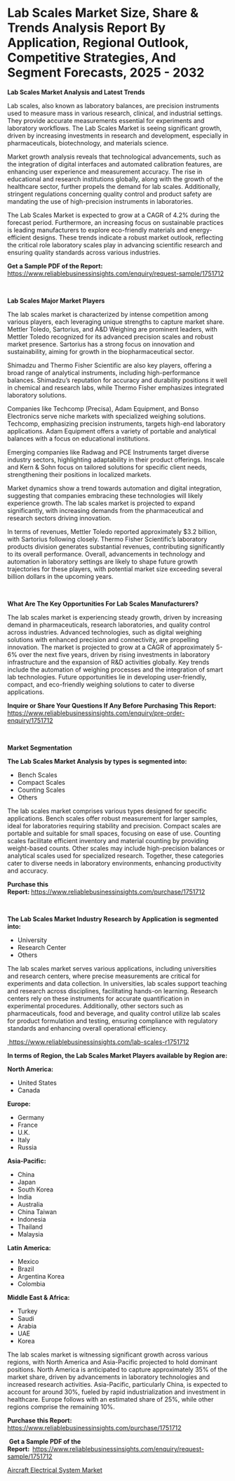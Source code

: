 <p><h1>Lab Scales Market Size, Share & Trends Analysis Report By Application, Regional Outlook, Competitive Strategies, And Segment Forecasts, 2025 - 2032</h1></p><p><strong>Lab Scales Market Analysis and Latest Trends</strong></p>
<p><p>Lab scales, also known as laboratory balances, are precision instruments used to measure mass in various research, clinical, and industrial settings. They provide accurate measurements essential for experiments and laboratory workflows. The Lab Scales Market is seeing significant growth, driven by increasing investments in research and development, especially in pharmaceuticals, biotechnology, and materials science.</p><p>Market growth analysis reveals that technological advancements, such as the integration of digital interfaces and automated calibration features, are enhancing user experience and measurement accuracy. The rise in educational and research institutions globally, along with the growth of the healthcare sector, further propels the demand for lab scales. Additionally, stringent regulations concerning quality control and product safety are mandating the use of high-precision instruments in laboratories.</p><p>The Lab Scales Market is expected to grow at a CAGR of 4.2% during the forecast period. Furthermore, an increasing focus on sustainable practices is leading manufacturers to explore eco-friendly materials and energy-efficient designs. These trends indicate a robust market outlook, reflecting the critical role laboratory scales play in advancing scientific research and ensuring quality standards across various industries.</p></p>
<p><strong>Get a Sample PDF of the Report:&nbsp;</strong> <a href="https://www.reliablebusinessinsights.com/enquiry/request-sample/1751712?utm_campaign=2397&utm_medium=2&utm_source=Github&utm_content=ia&utm_term=19022025&utm_id=lab-scales">https://www.reliablebusinessinsights.com/enquiry/request-sample/1751712</a></p>
<p>&nbsp;</p>
<p><strong>Lab Scales Major Market Players</strong></p>
<p><p>The lab scales market is characterized by intense competition among various players, each leveraging unique strengths to capture market share. Mettler Toledo, Sartorius, and A&D Weighing are prominent leaders, with Mettler Toledo recognized for its advanced precision scales and robust market presence. Sartorius has a strong focus on innovation and sustainability, aiming for growth in the biopharmaceutical sector.</p><p>Shimadzu and Thermo Fisher Scientific are also key players, offering a broad range of analytical instruments, including high-performance balances. Shimadzu’s reputation for accuracy and durability positions it well in chemical and research labs, while Thermo Fisher emphasizes integrated laboratory solutions.</p><p>Companies like Techcomp (Precisa), Adam Equipment, and Bonso Electronics serve niche markets with specialized weighing solutions. Techcomp, emphasizing precision instruments, targets high-end laboratory applications. Adam Equipment offers a variety of portable and analytical balances with a focus on educational institutions. </p><p>Emerging companies like Radwag and PCE Instruments target diverse industry sectors, highlighting adaptability in their product offerings. Inscale and Kern & Sohn focus on tailored solutions for specific client needs, strengthening their positions in localized markets.</p><p>Market dynamics show a trend towards automation and digital integration, suggesting that companies embracing these technologies will likely experience growth. The lab scales market is projected to expand significantly, with increasing demands from the pharmaceutical and research sectors driving innovation.</p><p>In terms of revenues, Mettler Toledo reported approximately $3.2 billion, with Sartorius following closely. Thermo Fisher Scientific’s laboratory products division generates substantial revenues, contributing significantly to its overall performance. Overall, advancements in technology and automation in laboratory settings are likely to shape future growth trajectories for these players, with potential market size exceeding several billion dollars in the upcoming years.</p></p>
<p>&nbsp;</p>
<p><strong>What Are The Key Opportunities For Lab Scales Manufacturers?</strong></p>
<p><p>The lab scales market is experiencing steady growth, driven by increasing demand in pharmaceuticals, research laboratories, and quality control across industries. Advanced technologies, such as digital weighing solutions with enhanced precision and connectivity, are propelling innovation. The market is projected to grow at a CAGR of approximately 5-6% over the next five years, driven by rising investments in laboratory infrastructure and the expansion of R&D activities globally. Key trends include the automation of weighing processes and the integration of smart lab technologies. Future opportunities lie in developing user-friendly, compact, and eco-friendly weighing solutions to cater to diverse applications.</p></p>
<p><strong>Inquire or Share Your Questions If Any Before Purchasing This Report:</strong> <a href="https://www.reliablebusinessinsights.com/enquiry/pre-order-enquiry/1751712?utm_campaign=2397&utm_medium=2&utm_source=Github&utm_content=ia&utm_term=19022025&utm_id=lab-scales">https://www.reliablebusinessinsights.com/enquiry/pre-order-enquiry/1751712</a></p>
<p>&nbsp;</p>
<p><strong>Market Segmentation</strong></p>
<p><strong>The Lab Scales Market Analysis by types is segmented into:</strong></p>
<p><ul><li>Bench Scales</li><li>Compact Scales</li><li>Counting Scales</li><li>Others</li></ul></p>
<p><p>The lab scales market comprises various types designed for specific applications. Bench scales offer robust measurement for larger samples, ideal for laboratories requiring stability and precision. Compact scales are portable and suitable for small spaces, focusing on ease of use. Counting scales facilitate efficient inventory and material counting by providing weight-based counts. Other scales may include high-precision balances or analytical scales used for specialized research. Together, these categories cater to diverse needs in laboratory environments, enhancing productivity and accuracy.</p></p>
<p><strong>Purchase this Report:&nbsp;</strong><a href="https://www.reliablebusinessinsights.com/purchase/1751712?utm_campaign=2397&utm_medium=2&utm_source=Github&utm_content=ia&utm_term=19022025&utm_id=lab-scales">https://www.reliablebusinessinsights.com/purchase/1751712</a></p>
<p>&nbsp;</p>
<p><strong>The Lab Scales Market Industry Research by Application is segmented into:</strong></p>
<p><ul><li>University</li><li>Research Center</li><li>Others</li></ul></p>
<p><p>The lab scales market serves various applications, including universities and research centers, where precise measurements are critical for experiments and data collection. In universities, lab scales support teaching and research across disciplines, facilitating hands-on learning. Research centers rely on these instruments for accurate quantification in experimental procedures. Additionally, other sectors such as pharmaceuticals, food and beverage, and quality control utilize lab scales for product formulation and testing, ensuring compliance with regulatory standards and enhancing overall operational efficiency.</p></p>
<p><a href="https://www.reliablebusinessinsights.com/lab-scales-r1751712?utm_campaign=2397&utm_medium=2&utm_source=Github&utm_content=ia&utm_term=19022025&utm_id=lab-scales">&nbsp;https://www.reliablebusinessinsights.com/lab-scales-r1751712</a></p>
<p><strong>In terms of Region, the Lab Scales Market Players available by Region are:</strong></p>
<p>
    <p> <strong> North America: </strong>
        <ul>
            <li>United States</li>
            <li>Canada</li>
        </ul>
        </p> 
    <p> <strong> Europe: </strong>
        <ul>
            <li>Germany</li>
            <li>France</li>
            <li>U.K.</li>
            <li>Italy</li>
            <li>Russia</li>
        </ul>
        </p> 
    <p> <strong> Asia-Pacific: </strong>
        <ul>
            <li>China</li>
            <li>Japan</li>
            <li>South Korea</li>
            <li>India</li>
            <li>Australia</li>
            <li>China Taiwan</li>
            <li>Indonesia</li>
            <li>Thailand</li>
            <li>Malaysia</li>
        </ul>
        </p> 
    <p> <strong> Latin America: </strong>
        <ul>
            <li>Mexico</li>
            <li>Brazil</li>
            <li>Argentina Korea</li>
            <li>Colombia</li>
        </ul>
        </p> 
    <p> <strong> Middle East & Africa: </strong>
        <ul>
            <li>Turkey</li>
            <li>Saudi</li>
            <li>Arabia</li>
            <li>UAE</li>
            <li>Korea</li>
        </ul>
    </p>
    </p>
<p><p>The lab scales market is witnessing significant growth across various regions, with North America and Asia-Pacific projected to hold dominant positions. North America is anticipated to capture approximately 35% of the market share, driven by advancements in laboratory technologies and increased research activities. Asia-Pacific, particularly China, is expected to account for around 30%, fueled by rapid industrialization and investment in healthcare. Europe follows with an estimated share of 25%, while other regions comprise the remaining 10%.</p></p>
<p><strong>Purchase this Report: </strong><a href="https://www.reliablebusinessinsights.com/purchase/1751712?utm_campaign=2397&utm_medium=2&utm_source=Github&utm_content=ia&utm_term=19022025&utm_id=lab-scales">https://www.reliablebusinessinsights.com/purchase/1751712</a></p>
<p>&nbsp;<strong>Get a Sample PDF of the Report:&nbsp;&nbsp;</strong><a href="https://www.reliablebusinessinsights.com/enquiry/request-sample/1751712?utm_campaign=2397&utm_medium=2&utm_source=Github&utm_content=ia&utm_term=19022025&utm_id=lab-scales">https://www.reliablebusinessinsights.com/enquiry/request-sample/1751712</a></p>
<p><strong></strong></p>
<p><p><a href="https://github.com/chaturberville8181/Market-Research-Report-List-1/blob/main/aircraft-electrical-system-market.md?utm_campaign=2397&utm_medium=2&utm_source=Github&utm_content=ia&utm_term=19022025&utm_id=lab-scales">Aircraft Electrical System Market</a></p></p>